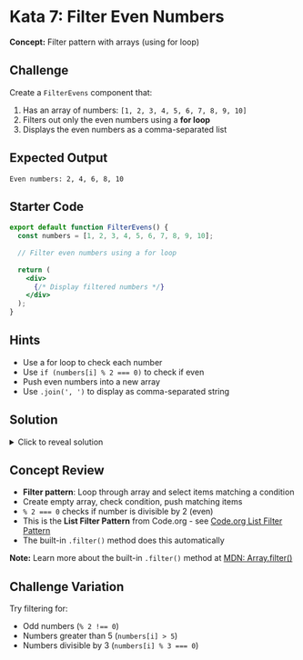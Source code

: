 # Kata 7: Filter Even Numbers

**Concept:** Filter pattern with arrays (using for loop)

## Challenge

Create a `FilterEvens` component that:
1. Has an array of numbers: `[1, 2, 3, 4, 5, 6, 7, 8, 9, 10]`
2. Filters out only the even numbers using a **for loop**
3. Displays the even numbers as a comma-separated list

## Expected Output

```
Even numbers: 2, 4, 6, 8, 10
```

## Starter Code

```jsx
export default function FilterEvens() {
  const numbers = [1, 2, 3, 4, 5, 6, 7, 8, 9, 10];
  
  // Filter even numbers using a for loop
  
  return (
    <div>
      {/* Display filtered numbers */}
    </div>
  );
}
```

## Hints

- Use a for loop to check each number
- Use `if (numbers[i] % 2 === 0)` to check if even
- Push even numbers into a new array
- Use `.join(', ')` to display as comma-separated string

## Solution

<details>
<summary>Click to reveal solution</summary>

```jsx
export default function FilterEvens() {
  const numbers = [1, 2, 3, 4, 5, 6, 7, 8, 9, 10];
  
  // FILTER: Select only even numbers using a for loop
  const evenNumbers = [];
  for (let i = 0; i < numbers.length; i++) {
    if (numbers[i] % 2 === 0) {
      evenNumbers.push(numbers[i]);
    }
  }
  
  return (
    <div>
      <p>Even numbers: {evenNumbers.join(', ')}</p>
    </div>
  );
}
```

</details>

## Concept Review
- **Filter pattern**: Loop through array and select items matching a condition
- Create empty array, check condition, push matching items
- `% 2 === 0` checks if number is divisible by 2 (even)
- This is the **List Filter Pattern** from Code.org - see [Code.org List Filter Pattern](https://studio.code.org/docs/concepts/patterns/list-filter-pattern/)
- The built-in `.filter()` method does this automatically

**Note:** Learn more about the built-in `.filter()` method at [MDN: Array.filter()](https://developer.mozilla.org/en-US/docs/Web/JavaScript/Reference/Global_Objects/Array/filter)

## Challenge Variation

Try filtering for:
- Odd numbers (`% 2 !== 0`)
- Numbers greater than 5 (`numbers[i] > 5`)
- Numbers divisible by 3 (`numbers[i] % 3 === 0`)

